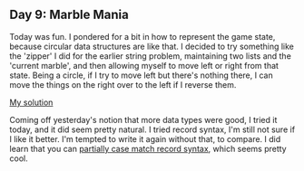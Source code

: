 ## Day 9: Marble Mania

Today was fun. I pondered for a bit in how to represent the game state,
because circular data structures are like that. I decided to try something like the
'zipper' I did for the earlier string problem, maintaining two lists and the 'current marble',
and then allowing myself to move left or right from that state. Being a circle, if
I try to move left but there's nothing there, I can move the things on the right
over to the left if I reverse them.

[My solution](day.hs)

Coming off yesterday's notion that more data types were good, I tried it today,
and it did seem pretty natural. I tried record syntax, I'm still not sure if I like
it better. I'm tempted to write it again without that, to compare. I did learn that
you can [partially case match record syntax](https://stackoverflow.com/questions/38052553/haskell-record-pattern-matching),
which seems pretty cool.

